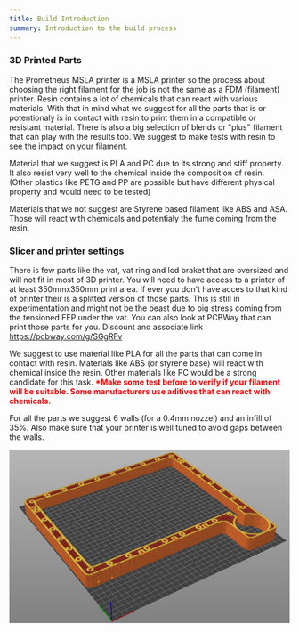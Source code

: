 ```yaml
---
title: Build Introduction
summary: Introduction to the build process
---
```

### 3D Printed Parts
The Prometheus MSLA printer is a MSLA printer so the process about choosing the right filament for the job is not the same as a FDM (filament) printer. Resin contains a lot of chemicals that can react with various materials. With that in mind what we suggest for all the parts that is or potentionaly is in contact with resin to print them in a compatible or resistant material. There is also a big selection of blends or "plus" filament that can play with the results too. We suggest to make tests with resin to see the impact on your filament.

Material that we suggest is PLA and PC due to its strong and stiff property. It also resist very well to the chemical inside the composition of resin.
(Other plastics like PETG and PP are possible but have different physical property and would need to be tested)

Materials that we not suggest are Styrene based filament like ABS and ASA. Those will react with chemicals and potentialy the fume coming from the resin.

### Slicer and printer settings
There is few parts like the vat, vat ring and lcd braket that are oversized and will not fit in most of 3D printer. You will need to have access to a printer of at least 350mmx350mm print area. If ever you don't have acces to that kind of printer their is a splitted version of those parts. This is still in experimentation and might not be the beast due to big stress coming from the tensioned FEP under the vat. You can also look at PCBWay that can print those parts for you. Discount and associate link : https://pcbway.com/g/SGgRFv 

We suggest to use material like PLA for all the parts that can come in contact with resin. Materials like ABS (or styrene base) will react with chemical inside the resin. Other materials like PC would be a strong candidate for this task. 
 <span style="color: red"><b>*Make some test before to verify if your filament will be suitable. Some manufacturers use aditives that can react with chemicals.</b></span>

 For all the parts we suggest 6 walls (for a 0.4mm nozzel) and an infill of 35%. Also make sure that your printer is well tuned to avoid gaps between the walls.

![Slicer](./../images/Slicer.png)